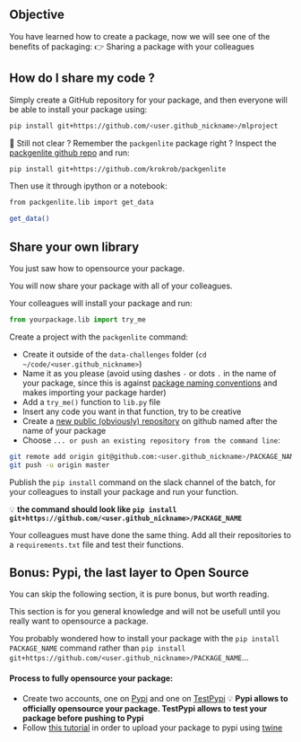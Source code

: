 ## Objective

You have learned how to create a package, now we will see one of the benefits of packaging:
👉 Sharing a package with your colleagues

## How do I share my code ?

Simply create a GitHub repository for your package, and then everyone will be able to install your package using:

```bash
pip install git+https://github.com/<user.github_nickname>/mlproject
```

🤔 Still not clear ?
Remember the `packgenlite` package right ?
Inspect the [packgenlite github repo](https://github.com/krokrob/packgenlite) and run:

```bash
pip install git+https://github.com/krokrob/packgenlite
```

Then use it through ipython or a notebook:

```bash
from packgenlite.lib import get_data

get_data()
```

## Share your own library

You just saw how to opensource your package.

You will now share your package with all of your colleagues.

Your colleagues will install your package and run:

```python
from yourpackage.lib import try_me
```

Create a project with the `packgenlite` command:
- Create it outside of the `data-challenges` folder (`cd ~/code/<user.github_nickname>`)
- Name it as you please (avoid using dashes `-` or dots `.` in the name of your package, since this is against [package naming conventions](https://docs.python-guide.org/writing/structure/#modules) and makes importing your package harder)
- Add a `try_me()` function to `lib.py` file
- Insert any code you want in that function, try to be creative
- Create a [new public (obviously) repository](https://github.com/new) on github named after the name of your package
- Choose `... or push an existing repository from the command line`:

```bash
git remote add origin git@github.com:<user.github_nickname>/PACKAGE_NAME
git push -u origin master
```

Publish the `pip install` command on the slack channel of the batch, for your colleagues to install your package and run your function.

💡 __the command should look like `pip install git+https://github.com/<user.github_nickname>/PACKAGE_NAME`__

Your colleagues must have done the same thing. Add all their repositories to a `requirements.txt` file and test their functions.

## Bonus: Pypi, the last layer to Open Source

You can skip the following section, it is pure bonus, but worth reading.

This section is for you general knowledge and will not be usefull until you really want to opensource a package.

You probably wondered how to install your package with the `pip install PACKAGE_NAME` command rather than `pip install git+https://github.com/<user.github_nickname>/PACKAGE_NAME`...

#### Process to fully opensource your package:

- Create two accounts, one on [Pypi](https://pypi.org/account/register/) and one on [TestPypi](https://test.pypi.org/account/register/)
💡 __Pypi allows to officially opensource your package. TestPypi allows to test your package before pushing to Pypi__
- Follow [this tutorial](https://anweshadas.in/how-to-upload-a-package-in-pypi-using-twine/) in order to upload your package to pypi using [twine](https://twine.readthedocs.io/en/latest/)

